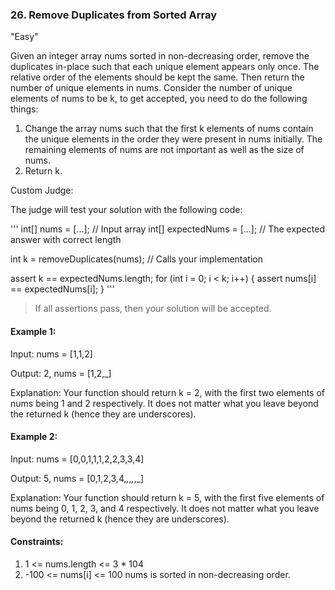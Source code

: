 ### 26. Remove Duplicates from Sorted Array
"Easy"

Given an integer array nums sorted in non-decreasing order, remove the duplicates in-place such that each unique element appears only once. The relative order of the elements should be kept the same. Then return the number of unique elements in nums.
Consider the number of unique elements of nums to be k, to get accepted, you need to do the following things:
1. Change the array nums such that the first k elements of nums contain the unique elements in the order they were present in nums initially. The remaining elements of nums are not important as well as the size of nums.
2. Return k.

Custom Judge:

The judge will test your solution with the following code:

''' int[] nums = [...]; // Input array
int[] expectedNums = [...]; // The expected answer with correct length

int k = removeDuplicates(nums); // Calls your implementation

assert k == expectedNums.length;
for (int i = 0; i < k; i++) {
    assert nums[i] == expectedNums[i];
} '''

> If all assertions pass, then your solution will be accepted.

#### Example 1:

Input: nums = [1,1,2]

Output: 2, nums = [1,2,_]

Explanation: Your function should return k = 2, with the first two elements of nums being 1 and 2 respectively.
It does not matter what you leave beyond the returned k (hence they are underscores).

#### Example 2:

Input: nums = [0,0,1,1,1,2,2,3,3,4]

Output: 5, nums = [0,1,2,3,4,_,_,_,_,_]

Explanation: Your function should return k = 5, with the first five elements of nums being 0, 1, 2, 3, and 4 respectively.
It does not matter what you leave beyond the returned k (hence they are underscores).
 
#### Constraints:

1. 1 <= nums.length <= 3 * 104
2. -100 <= nums[i] <= 100
nums is sorted in non-decreasing order.
